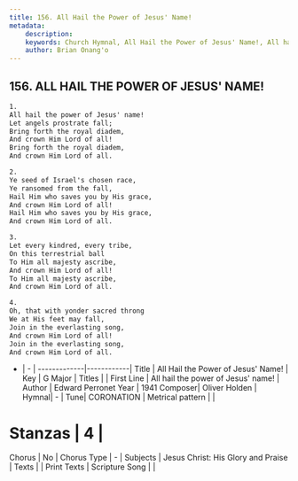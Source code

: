 ```yaml
---
title: 156. All Hail the Power of Jesus' Name!
metadata:
    description: 
    keywords: Church Hymnal, All Hail the Power of Jesus' Name!, All hail the power of Jesus&#039; name!, 
    author: Brian Onang'o
---
```



## 156. ALL HAIL THE POWER OF JESUS' NAME!

```txt
1.
All hail the power of Jesus' name! 
Let angels prostrate fall; 
Bring forth the royal diadem, 
And crown Him Lord of all! 
Bring forth the royal diadem, 
And crown Him Lord of all. 

2.
Ye seed of Israel's chosen race, 
Ye ransomed from the fall, 
Hail Him who saves you by His grace, 
And crown Him Lord of all! 
Hail Him who saves you by His grace, 
And crown Him Lord of all. 

3.
Let every kindred, every tribe, 
On this terrestrial ball 
To Him all majesty ascribe, 
And crown Him Lord of all! 
To Him all majesty ascribe, 
And crown Him Lord of all. 

4.
Oh, that with yonder sacred throng 
We at His feet may fall, 
Join in the everlasting song, 
And crown Him Lord of all! 
Join in the everlasting song, 
And crown Him Lord of all.

```

- |   -  |
-------------|------------|
Title | All Hail the Power of Jesus' Name! |
Key | G Major |
Titles |  |
First Line | All hail the power of Jesus&#039; name! |
Author | Edward Perronet
Year | 1941
Composer| Oliver Holden |
Hymnal|  - |
Tune| CORONATION |
Metrical pattern | |
# Stanzas | 4 |
Chorus | No |
Chorus Type | - |
Subjects | Jesus Christ: His Glory and Praise |
Texts |  |
Print Texts | 
Scripture Song |  |
  
